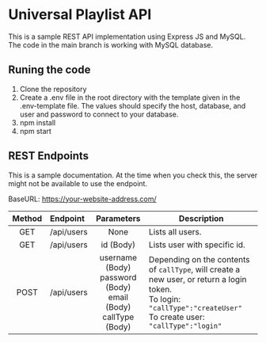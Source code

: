 # Universal Playlist API

This is a sample REST API implementation using Express JS and MySQL. The code in the main branch is working with MySQL database. 


## Runing the code

1. Clone the repository 
2. Create a .env file in the root directory with the template given in the .env-template file. The values should specify the host, database, and user and password to connect to your database.
3. npm install
4. npm start


## REST Endpoints

This is a sample documentation. At the time when you check this, the server might not be available to use the endpoint.

BaseURL: https://your-website-address.com/

| Method        | Endpoint           | Parameters  | Description  |
| :-------------: |:-----------| :-------------------: | ---------- |
| GET   | /api/users | None      | Lists all users.              |
| GET   | /api/users | id (Body) | Lists user with specific id.  |
| POST  | /api/users | username (Body) <br> password (Body) <br> email (Body) <br> callType (Body) | Depending on the contents of `callType`, will create a new user, or return a login token. <br> To login: `"callType":"createUser"` <br> To create user: `"callType":"login"` |

